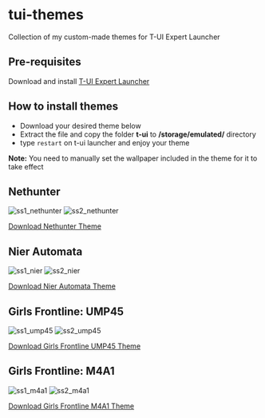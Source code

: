 # tui-themes
Collection of my custom-made themes for T-UI Expert Launcher

## Pre-requisites
Download and install [T-UI Expert Launcher](https://github.com/v1nc/T-UI-Expert/releases/download/v0.4.4e/de.reckendrees.systems.tui.expert_fdroid_v.0.4.4e.apk)  

## How to install themes
- Download your desired theme below
- Extract the file and copy the folder **t-ui** to **/storage/emulated/** directory
- type `restart` on t-ui launcher and enjoy your theme  

**Note:** You need to manually set the wallpaper included in the theme for it to take effect


## Nethunter
![ss1_nethunter](themes/nethunter/ss1_nethunter.png)
![ss2_nethunter](themes/nethunter/ss2_nethunter.png)

[Download Nethunter Theme](https://github.com/deadrabbit404/tui-themes/blob/main/themes/nethunter/nethunter.zip?raw=true)

## Nier Automata
![ss1_nier](themes/nier_automata/ss1_nier.png)
![ss2_nier](themes/nier_automata/ss2_nier.png)

[Download Nier Automata Theme](https://github.com/deadrabbit404/tui-themes/blob/main/themes/nier_automata/nier_automata.zip?raw=true)

## Girls Frontline: UMP45
![ss1_ump45](themes/gf_ump45/ss1_ump45.png)
![ss2_ump45](themes/gf_ump45/ss2_ump45.png)

[Download Girls Frontline UMP45 Theme](https://github.com/deadrabbit404/tui-themes/blob/main/themes/gf_ump45/gf_ump45.zip?raw=true)

## Girls Frontline: M4A1
![ss1_m4a1](themes/gf_m4a1/ss1_m4a1.png)
![ss2_m4a1](themes/gf_m4a1/ss2_m4a1.png)

[Download Girls Frontline M4A1 Theme](https://github.com/deadrabbit404/tui-themes/blob/main/themes/gf_m4a1/gf_m4a1.zip?raw=true)